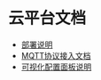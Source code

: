 # 云平台文档

* [部署说明](deploy.md)
* [MQTT协议接入文档](mqtt_protocol/README.md)
* [可视化配置面板说明](visual_config_ui/README.md)

